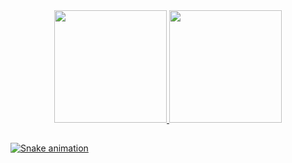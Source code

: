 <div align="center">
  <a href="https://github.com/gomes-arthur">
  <img height="180em" src="https://github-readme-stats.vercel.app/api?username=gomes-arthur&show_icons=true&theme=dark&include_all_commits=true&count_private=true"/>
  <img height="180em" src="https://github-readme-stats.vercel.app/api/top-langs/?username=gomes-arthur&layout=compact&langs_count=7&theme=dark"/>
</div>
  
  ##
 
  ![Snake animation](https://github.com/gomes-arthur/gomes-arthur/blob/output/github-contribution-grid-snake.svg)
 
</div>
